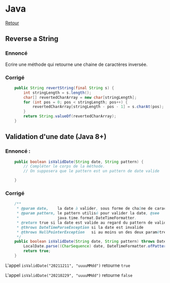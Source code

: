 # Java

[Retour](../README.md)

## Reverse a String

### Ennoncé
Ecrire une méthode qui retourne une chaine de caractères inversée.

### Corrigé

```Java
    public String revertString(final String s) {
		int stringLength = s.length();
		char[] revertedCharArray = new char[stringLength];
		for (int pos = 0; pos < stringLength; pos++) {
			revertedCharArray[stringLength - pos - 1] = s.charAt(pos);
		}
		return String.valueOf(revertedCharArray);
	}
```

## Validation d'une date (Java 8+)

### Ennoncé :
```Java
    public boolean isValidDate(String date, String pattern) {
        // Compléter le corps de la méthode.
        // On supposera que le pattern est un pattern de date valide

    }
```
### Corrigé

```Java
    /**
	 * @param date,    la date à valider, sous forme de chaîne de caractères
	 * @param pattern, le pattern utilisé pour valider la date, @see
	 *                 java.time.format.DateTimeFormatter.
	 * @return true si la date est valide au regard du pattern de validation
	 * @throws DateTimeParseException si la date est invalide
	 * @throws NullPointerException   si au moins un des deux paramètres est null.
	 */
	public boolean isValidDate(String date, String pattern) throws DateTimeParseException, NullPointerException {
		LocalDate.parse((CharSequence) date, DateTimeFormatter.ofPattern(pattern).withResolverStyle(ResolverStyle.STRICT));
		return true;
	}
```     
L'appel `isValidDate("20211211", "uuuuMMdd")` retourne `true`

L'appel `isValidDate("20210229", "uuuuMMdd")` retourne `false`